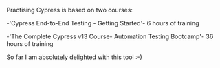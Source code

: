 Practising Cypress is based on two courses:

-'Cypress End-to-End Testing - Getting Started'- 6 hours of training

-'The Complete Cypress v13 Course- Automation Testing Bootcamp'- 36 hours of training

So far I am absolutely delighted with this tool :-)
